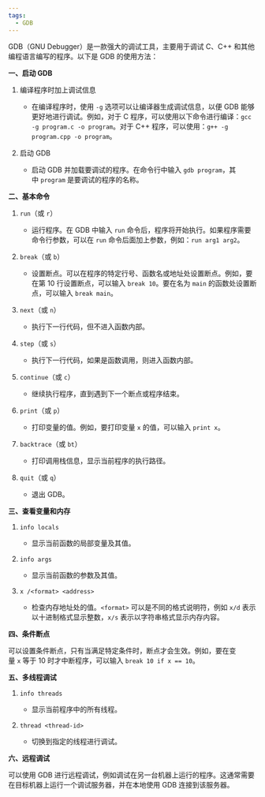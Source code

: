 ```yaml
---
tags:
  - GDB
---
```

GDB（GNU Debugger）是一款强大的调试工具，主要用于调试 C、C++ 和其他编程语言编写的程序。以下是 GDB 的使用方法：

**一、启动 GDB**

1. 编译程序时加上调试信息
   
   - 在编译程序时，使用 `-g` 选项可以让编译器生成调试信息，以便 GDB 能够更好地进行调试。例如，对于 C 程序，可以使用以下命令进行编译：`gcc -g program.c -o program`。对于 C++ 程序，可以使用：`g++ -g program.cpp -o program`。

2. 启动 GDB
   
   - 启动 GDB 并加载要调试的程序。在命令行中输入 `gdb program`，其中 `program` 是要调试的程序的名称。

**二、基本命令**

1. `run`（或 `r`）
   
   - 运行程序。在 GDB 中输入 `run` 命令后，程序将开始执行。如果程序需要命令行参数，可以在 `run` 命令后面加上参数，例如：`run arg1 arg2`。

2. `break`（或 `b`）
   
   - 设置断点。可以在程序的特定行号、函数名或地址处设置断点。例如，要在第 10 行设置断点，可以输入 `break 10`。要在名为 `main` 的函数处设置断点，可以输入 `break main`。

3. `next`（或 `n`）
   
   - 执行下一行代码，但不进入函数内部。

4. `step`（或 `s`）
   
   - 执行下一行代码，如果是函数调用，则进入函数内部。

5. `continue`（或 `c`）
   
   - 继续执行程序，直到遇到下一个断点或程序结束。

6. `print`（或 `p`）
   
   - 打印变量的值。例如，要打印变量 `x` 的值，可以输入 `print x`。

7. `backtrace`（或 `bt`）
   
   - 打印调用栈信息，显示当前程序的执行路径。

8. `quit`（或 `q`）
   
   - 退出 GDB。

**三、查看变量和内存**

1. `info locals`
   
   - 显示当前函数的局部变量及其值。

2. `info args`
   
   - 显示当前函数的参数及其值。

3. `x /<format> <address>`
   
   - 检查内存地址处的值。`<format>` 可以是不同的格式说明符，例如 `x/d` 表示以十进制格式显示整数，`x/s` 表示以字符串格式显示内存内容。

**四、条件断点**

可以设置条件断点，只有当满足特定条件时，断点才会生效。例如，要在变量 `x` 等于 10 时才中断程序，可以输入 `break 10 if x == 10`。

**五、多线程调试**

1. `info threads`
   
   - 显示当前程序中的所有线程。

2. `thread <thread-id>`
   
   - 切换到指定的线程进行调试。

**六、远程调试**

可以使用 GDB 进行远程调试，例如调试在另一台机器上运行的程序。这通常需要在目标机器上运行一个调试服务器，并在本地使用 GDB 连接到该服务器。

